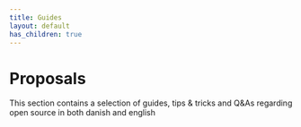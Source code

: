 ```yaml
---
title: Guides
layout: default
has_children: true
---
```


# Proposals

This section contains a selection of guides, tips & tricks and Q&As regarding open source in both danish and english